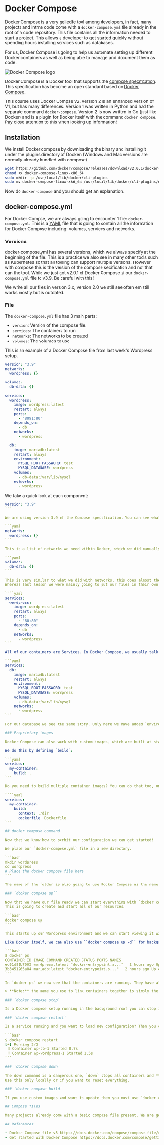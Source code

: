 # Docker Compose

Docker Compose is a very geliedfe tool among developers, in fact, many projects and intrne code come with a `docker-compose.yml` file already in the root of a code repository. This file contains all the information needed to start a project. This allows a developer to get started quickly without spending hours installing services such as databases.

For us, Docker Compose is going to help us automate setting up different Docker containers as well as being able to manage and document them as code.

![Docker Compose logo](./logo.png)

Docker Compose is a Docker tool that supports the [compose specification](https://compose-spec.io/). This specification has become an open standard based on [Docker Compose](https://docs.docker.com/compose/).

This course uses Docker Compse v2.
Version 2 is an enhanced version of V1, but has many differences.
Version 1 was written in Python and had the separate command `docker-compose`. Version 2 is now written in Go (just like Docker) and is a plugin for Docker itself with the command `docker compose`. Pay close attention to this when looking up information!

## Installation

We install Docker compose by downloading the binary and installing it under the plugins directory of Docker:
(Windows and Mac versions are normally already bundled with compose)

```bash
wget https://github.com/docker/compose/releases/download/v2.0.1/docker-compose-linux-x86_64
chmod +x docker-compose-linux-x86_64
sudo mkdir -p /usr/local/lib/docker/cli-plugins
sudo mv docker-compose-linux-x86_64 /usr/local/lib/docker/cli-plugins/docker-compose
```

Now do `docker-compose` and you should get an explanation.

## docker-compose.yml

For Docker Compse, we are always going to encounter 1 file: `docker-compose.yml`. This is a [YAML](../yaml) file that is going to contain all the information for Docker Compose including: volumes, services and networks.

### Versions

docker-compose.yml has several versions, which we always specify at the beginning of the file. This is a practice we also see in many other tools such as Kubernetes so that all tooling can support multiple versions.
However with compose this is the version of the compose secification and not that can the tool.
While we just got v2.0.1 of Docker Compose zi our `docker-compose.yml` file to v3.9. Be careful with this!

We write all our files in version 3.x, version 2.0 we still see often em still works mostly but is outdated.

### File

The `docker-compose.yml` file has 3 main parts:

- `version`: Version of the compose file.
- `services`: The containers to run
- `networks`: The networks to be created
- `volumes`: The volumes to use

This is an example of a Docker Compose file from last week's Wordpress setup.

```yaml
version: "3.9"
networks:
  wordpress: {}

volumes:
  db-data: {}

services:
  wordpress:
    image: wordpress:latest
    restart: always
    ports:
      - "8091:80"
    depends_on:
      - db
    networks:
      - wordpress

  db:
    image: mariadb:latest
    restart: always
    environment:
      MYSQL_ROOT_PASSWORD: test
      MYSQL_DATABASE: wordpress
    volumes:
      - db-data:/var/lib/mysql
    networks:
      - wordpress
```

We take a quick look at each component:

`````yaml
version: "3.9"
```

We are using version 3.9 of the Compose specification. You can see what's in here on the [Compose file reference](https://docs.docker.com/compose/compose-file/compose-file-v3/). This is a very useful reference when creating compose files.

```yaml
networks:
  wordpress: {}
```

This is a list of networks we need within Docker, which we did manually with `docker network create`. We need no further configuration so we give an empty object `{}`. This can also be omitted but is less obvious.

```yaml
volumes:
  db-data: {}
```

This is very similar to what we did with networks, this does almost the same thing for volumes.
Whereas last lesson we were mainly going to put our files in their own directory, here we are telling Docker to create its own empty volume for our data. This volume is also maintained only Docker chooses its own internal locale for this so it does not depend on the file structure of a server or laptop.

````yaml
services:
  wordpress:
    image: wordpress:latest
    restart: always
    ports:
      - "80:80"
    depends_on:
      - db
    networks:
      - wordpress
```

All of our containers are Services. In Docker Compose, we usually talk about multiple containers. Each of these has a name and properties. Here we define the containers that our container needs image `wordpress`, must expose port 80 and uses network `wordpress`. `depends_on is new, this lets Docker Compose determine which containers to start first. For example, the database is going to be created first because WordPress is going to connect to it. With `restart: always` we set that this container should also start after a reboot.

```yaml
services:
  db:
    image: mariadb:latest
    restart: always
    environment:
      MYSQL_ROOT_PASSWORD: test
      MYSQL_DATABASE: wordpress
    volumes:
      - db-data:/var/lib/mysql
    networks:
      - wordpress
```

For our database we see the same story. Only here we have added `environment` with which we can set our environment variables, also we link `volumes` to the directory where our database resides.

### Proprietary images

Docker Compose can also work with custom images, which are built at startup.

We do this by defining `build`:

```yaml
services:
  my-container:
    build: .
```

Do you need to build multiple container images? You can do that too, only you need to specify more where Docker can find the Dockerfile and files.

````yaml
services:
  my-container:
    build:
      context: ./dir
      dockerfile: Dockerfile
```

## docker compose command

Now that we know how to scrhit our configuration we can get started!

We place our `docker-compose.yml` file in a new directory.

```bash
mkdir wordpress
cd wordpress
# Place the docker compose file here
```

The name of the folder is also going to use Docker Compose as the name of the setup.

### `docker compose up``

Now that we have our file ready we can start everything with `docker compose up`.
This is going to create and start all of our resources.

```bash
docker compose up
```

This starts up our Wordpress environment and we can start viewing it with the browser.

Like Docker itself, we can also use ``docker compose up -d`` for background startup. Docker also restarts these containers when the server reboots if `restart: always` is in the file!

```bash
$ docker ps
CONTAINER ID IMAGE COMMAND CREATED STATUS PORTS NAMES
ed81d91b7005 wordpress:latest "docker-entrypoint.s..."   2 hours ago Up 3 seconds 0.0.0.0:8091->80/tcp, :::80->80/tcp wordpress-wordpress-1
3b3451265a84 mariadb:latest "docker-entrypoint.s..."   2 hours ago Up 4 seconds 3306/tcp wordpress-db-1
```

In `docker ps` we now see that the containers are running. They have also all been named with the directory name, container name and the number 1. We can also use Docker compose to run multiple replicas of 1 container if we want to.

> **Note:** the name you use to link containers together is simply the short name you specified in the `docker-compose.yml` file.

### `docker compose stop`

Is a Docker compose setup running in the background roof you can stop it with `docker compose stop`.

### `docker compose restart`

Is a service running and you want to load new configuration? Then you can use `docker compose restart` to restart all containers and load changes.

```bash
$ docker compose restart
[+] Running 2/2
 ⠿ Container wp-db-1 Started 0.7s
 ⠿ Container wp-wordpress-1 Started 1.5s
```

### `docker compose down``

The down command is a dangerous one, `down` stops all containers and **throws out** all data.
Use this only locally or if you want to reset everything.

### `docker compose build`

If you use custom images and want to update them you must use `docker compose build`.

## Compose files

Many projects already come with a basic compose file present. We are going to write our own compose files for the project. However, do you have inspiration make? Then [Awewome Compose](https://github.com/docker/awesome-compose) is a good reference, here are several ready-made stacks that you can customize!

## References

- Docker Compose file v3 https://docs.docker.com/compose/compose-file/compose-file-v3/#environment
- Get started with Docker Compose https://docs.docker.com/compose/gettingstarted/
`````
